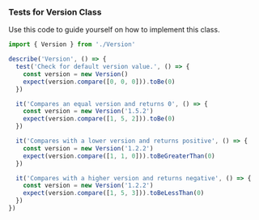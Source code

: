 <a name="Tests for `Version` Class"></a>

### Tests for Version Class

Use this code to guide yourself on how to implement this class.
```javascript
import { Version } from './Version'

describe('Version', () => {
  test('Check for default version value.', () => {
    const version = new Version()
    expect(version.compare([0, 0, 0])).toBe(0)
  })

  it('Compares an equal version and returns 0', () => {
    const version = new Version('1.5.2')
    expect(version.compare([1, 5, 2])).toBe(0)
  })

  it('Compares with a lower version and returns positive', () => {
    const version = new Version('1.2.2')
    expect(version.compare([1, 1, 0])).toBeGreaterThan(0)
  })

  it('Compares with a higher version and returns negative', () => {
    const version = new Version('1.2.2')
    expect(version.compare([1, 5, 3])).toBeLessThan(0)
  })
})

```